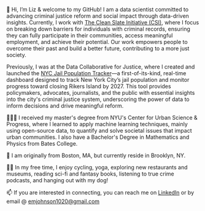 👋 Hi, I’m Liz & welcome to my GitHub! I am a data scientist committed to advancing criminal justice reform and social impact through data-driven insights. Currently, I work with [The Clean Slate Initiative (CSI)](https://www.cleanslateinitiative.org/), where I focus on breaking down barriers for individuals with criminal records, ensuring they can fully participate in their communities, access meaningful employment, and achieve their potential. Our work empowers people to overcome their past and build a better future, contributing to a more just society.

Previously, I was at the Data Collaborative for Justice, where I created and launched the [NYC Jail Population Tracker](https://nyc-jail-population-tracker.datacollaborativeforjustice.org/)—a first-of-its-kind, real-time dashboard designed to track New York City’s jail population and monitor progress toward closing Rikers Island by 2027. This tool provides policymakers, advocates, journalists, and the public with essential insights into the city's criminal justice system, underscoring the power of data to inform decisions and drive meaningful reform.

👩🏻‍🎓 I received my master's degree from NYU's Center for Urban Science & Progress, where I learned to apply machine learning techniques, mainly using open-source data, to quantify and solve societal issues that impact urban communities. I also have a Bachelor's Degree in Mathematics and Physics from Bates College. 

🏡 I am originally from Boston, MA, but currently reside in Brooklyn, NY. 

💃🏻 In my free time, I enjoy cycling, yoga, exploring new restaurants and museums, reading sci-fi and fantasy books, listening to true crime podcasts, and hanging out with my dog!

📫 If you are interested in connecting, you can reach me on [LinkedIn](www.linkedin.com/in/elizabeth-johnson-65835414a) or by email @ emjohnson1020@gmail.com

<!---
emj1020/emj1020 is a ✨ special ✨ repository because its `README.md` (this file) appears on your GitHub profile.
You can click the Preview link to take a look at your changes.
--->
